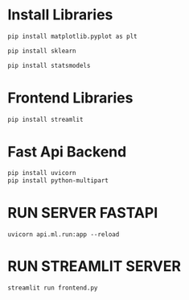 # Install Libraries
```bash
pip install matplotlib.pyplot as plt

pip install sklearn

pip install statsmodels
```
# Frontend Libraries
```bash
pip install streamlit
```
# Fast Api Backend
```bash
pip install uvicorn
pip install python-multipart
```

# RUN SERVER FASTAPI
```angular2html
uvicorn api.ml.run:app --reload
```

# RUN STREAMLIT SERVER
```angular2html
streamlit run frontend.py
```
